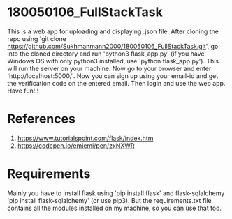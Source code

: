 # 180050106_FullStackTask
This is a web app for uploading and displaying .json file.
After cloning the repo using 'git clone https://github.com/Sukhmanmann2000/180050106_FullStackTask.git', go into the cloned directory and run 'python3 flask_app.py' (if you have Windows OS with only python3 installed, use 'python flask_app.py'). This will run the server on your machine. Now go to your browser and enter 'http://localhost:5000/'. Now you can sign up using your email-id and get the verification code on the entered email. Then login and use the web app. Have fun!!!

# References
1) https://www.tutorialspoint.com/flask/index.htm
2) https://codepen.io/emiemi/pen/zxNXWR

# Requirements
Mainly you have to install flask using 'pip install flask' and flask-sqlalchemy 'pip install flask-sqlalchemy' (or use pip3). But the requirements.txt file contains all the modules installed on my machine, so you can use that too.
